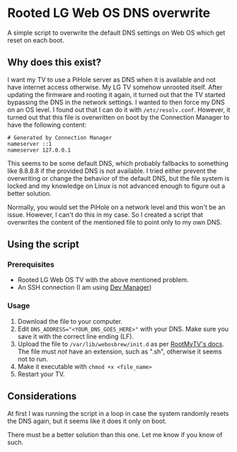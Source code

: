 # Rooted LG Web OS DNS overwrite
A simple script to overwrite the default DNS settings on Web OS which get reset on each boot.

## Why does this exist?
I want my TV to use a PiHole server as DNS when it is available and not have internet access otherwise. My LG TV somehow unrooted itself. After updating the firmware and rooting it again, it turned out that the TV started bypassing the DNS in the network settings. I wanted to then force my DNS on an OS level. I found out that I can do it with ```/etc/resolv.conf```. However, it turned out that this file is overwritten on boot by the Connection Manager to have the following content:

```
# Generated by Connection Manager
nameserver ::1
nameserver 127.0.0.1
```

This seems to be some default DNS, which probably fallbacks to something like 8.8.8.8 if the provided DNS is not available. I tried either prevent the overwriting or change the behavior of the default DNS, but the file system is locked and my knowledge on Linux is not advanced enough to figure out a better solution.

Normally, you would set the PiHole on a network level and this won't be an issue. However, I can't do this in my case. So I created a script that overwrites the content of the mentioned file to point only to my own DNS.

## Using the script

### Prerequisites
 * Rooted LG Web OS TV with the above mentioned problem.
 * An SSH connection (I am using [Dev Manager](https://github.com/webosbrew/dev-manager-desktop))

### Usage
1. Download the file to your computer. 
2. Edit ```DNS_ADDRESS="<YOUR_DNS_GOES_HERE>"``` with your DNS. Make sure you save it with the correct line ending (LF).
3. Upload the file to ```/var/lib/webosbrew/init.d``` as per [RootMyTV's docs](https://github.com/RootMyTV/RootMyTV.github.io?tab=readme-ov-file#i-want-to-run-some-commands-as-root-during-boot). The file must *not* have an extension, such as ".sh", otherwise it seems not to run.
4. Make it executable with ```chmod +x <file_name>```
5. Restart your TV.

## Considerations
At first I was running the script in a loop in case the system randomly resets the DNS again, but it seems like it does it only on boot.

There must be a better solution than this one. Let me know if you know of such.